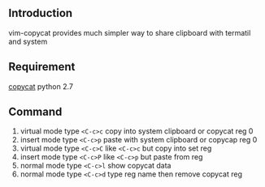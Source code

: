 Introduction
---
vim-copycat provides much simpler way to share clipboard with termatil and system


Requirement
---
[copycat](https://github.com/littleq0903/copycat)
python 2.7


Command
---

1. virtual mode type `<C-c>c` copy into system clipboard or copycat reg 0
2. insert mode type `<C-c>p` paste with system clipboard or copycap reg 0
3. virtual mode type `<C-c>C` like `<C-c>c` but copy into set reg
4. insert mode type `<C-c>P` like `<C-c>p` but paste from reg
5. normal mode type `<C-c>l` show copycat data
6. normal mode type `<C-c>d` type reg name then remove copycat reg

